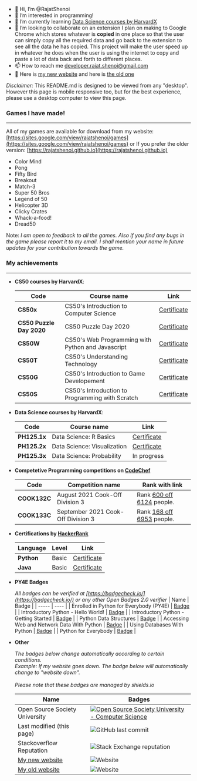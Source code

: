 - 👋 Hi, I’m @RajatShenoi
- 👀 I’m interested in programming!
- 🌱 I’m currently learning [Data Science courses by HarvardX](https://www.edx.org/professional-certificate/harvardx-data-science)
- 💞️ I’m looking to collaborate on an extension I plan on making to Google Chrome which stores whatever is **copied** in one place so that the user can simply copy all the required data and go back to the extension to see all the data he has copied. This project will make the user speed up in whatever he does when the user is using the internet to copy and paste a lot of data back and forth to different places.
- 📫 How to reach me [developer.rajat.shenoi@gmail.com](mailto:developer.rajat.shenoi@gmail.com)
- 👀 Here is [my new website](https://sites.google.com/view/rajatshenoi) and here is [the old one](https://rajatshenoi.github.io)

<!---
RajatShenoi/RajatShenoi is a ✨ special ✨ repository because its `README.md` (this file) appears on your GitHub profile.
You can click the Preview link to take a look at your changes.
--->

*Disclaimer:* This README.md is designed to be viewed from any "desktop". However this page is mobile responsive too, but for the best experience, please use a desktop computer to view this page.

### Games I have made!
---
All of my games are available for download from my website: [https://sites.google.com/view/rajatshenoi/games](https://sites.google.com/view/rajatshenoi/games)
or
If you prefer the older version: [https://rajatshenoi.github.io](https://rajatshenoi.github.io)
- Color Mind
- Pong
- Fifty Bird
- Breakout
- Match-3
- Super 50 Bros
- Legend of 50
- Helicopter 3D
- Clicky Crates
- Whack-a-food!
- Dread50

Note: *I am open to feedback to all the games. Also if you find any bugs in the game please report it to my email. I shall mention your name in future updates for your contribution towards the game.*

### My achievements
---
- **CS50 courses by HarvardX**:

  | Code | Course name | Link |
  | ------ | ---- | ---- |
  | **CS50x** | CS50's Introduction to Computer Science | [Certificate](https://certificates.cs50.io/e6cfcc64-1a3b-4bc5-b918-b6fded0be13a.png?size=letter) |
  | **CS50 Puzzle Day 2020** | CS50 Puzzle Day 2020 | [Certificate](https://certificates.cs50.io/b72e1ba7-08e1-4740-9292-d0ba7c8097cb.png?size=letter) |
  | **CS50W** | CS50's Web Programming with Python and Javascript | [Certificate](https://certificates.cs50.io/3f303a51-c9ad-4765-a603-604e3c24e468.png?size=letter) |
  | **CS50T** | CS50's Understanding Technology | [Certificate](https://certificates.cs50.io/954d89b2-8ef1-435b-9dbd-80701df8b78e.png?size=letter) |
  | **CS50G** | CS50's Introduction to Game Developement | [Certificate](https://certificates.cs50.io/2dbce5b1-0652-449b-9993-37141c2bca0b.png?size=letter) |
  | **CS50S** | CS50's Introduction to Programming with Scratch | [Certificate](https://certificates.cs50.io/8d1d7b0b-7f3c-459e-a3ae-9b4c2a13c419.png?size=letter) |
  
- **Data Science courses by HarvardX**:

  | Code | Course name | Link |
  | ---- | ----------- | ---- |
  | **PH125.1x** | Data Science: R Basics | [Certificate](https://www.datacamp.com/statement-of-accomplishment/course/adf6ef624b1503042b88d916226b0d6f192f876a?raw=1) |
  | **PH125.2x** | Data Science: Visualization | [Certificate](https://www.datacamp.com/statement-of-accomplishment/course/a10b0d3784bbe813d65caa09d371cf6555108845?raw=1) |
  | **PH125.3x** | Data Science: Probability | In progress |
  
- **Competetive Programming competitions on [CodeChef](https://www.codechef.com)**

  | Code | Competition name | Rank with link |
  | ---- | ---------------- | -------------- |
  | **COOK132C** | August 2021 Cook-Off Division 3 | Rank [600 off 6124](https://www.codechef.com/rankings/COOK132C?order=asc&page=24&sortBy=rank) people. |
  | **COOK133C** | September 2021 Cook-Off Division 3 | Rank [168 off 6953](https://www.codechef.com/rankings/COOK133C?order=asc&page=7&sortBy=rank) people. |
  
- **Certifications by [HackerRank](https://www.hackerrank.com)**

  | Language | Level | Link |
  | -------- | ----- | ---- |
  | **Python** | Basic | [Certificate](https://www.hackerrank.com/certificates/0017f966b9cf) |
  | **Java** | Basic | [Certificate](https://www.hackerrank.com/certificates/34a204d54b60) |

- **PY4E Badges**
  
  *All badges can be verified at [https://badgecheck.io/](https://badgecheck.io/) or any other Open Badges 2.0 verifier*
  | Name | Badge |
  | ----- | ---- |
  | Enrolled in Python for Everybody (PY4E) | [Badge](https://www.py4e.com/tsugi/badges/images/4767445152644d766247457a6f354730495a50496b534a79413335546d46616f50784f46337074317865445759413d3d.png) |
  | Introductory Python - Hello World! | [Badge](https://www.py4e.com/tsugi/badges/images/47774461634e4d76624746506162556f73564459343876347466377a744f4d62522f5643573047306841513d.png) |
  | Introductory Python - Getting Started | [Badge](https://www.py4e.com/tsugi/badges/images/6c67496f6f646474626d48546b536b63316f567275703150516d4a4461344676334b55656556364875413d3d.png) |
  | Python Data Structures | [Badge](https://www.py4e.com/tsugi/badges/images/5a674b5836337a5862324754434c5756542f334d6f786669306a3259556e517733697a7338794f3148513d3d.png) |
  | Accessing Web and Network Data With Python | [Badge](https://www.py4e.com/tsugi/badges/images/73674772796f4a6164574779677159784d485a623449613961716d42325168504645594d31565a783962737470513d3d.png) |
  | Using Databases With Python | [Badge](https://www.py4e.com/tsugi/badges/images/6f51496f6a47564d646d485779386b346947517a64474a4c557a796b6b3838794d57796f3033355263464a504e59383d.png) |
  | Python for Everybody | [Badge](https://www.py4e.com/tsugi/badges/images/6f514a516932564d646d48626e75644f31736a3674364a4f4a4f4e6933454c314b46716247513d3d.png) |


- **Other**
  
  *The badges below change automatically according to certain conditions. <br> Example: If my website goes down. The badge below will automatically change to "website down". <br><br> Please note that these badges are managed by shields.io*
  
  | Name | Badges |
  | ---- | ------ |
  | Open Source Society University | [![Open Source Society University - Computer Science](https://img.shields.io/badge/OSSU-computer--science-blue.svg)](https://github.com/ossu/computer-science) |
  | Last modified (this page) | ![GitHub last commit](https://img.shields.io/github/last-commit/RajatShenoi/RajatShenoi?label=last%20modified)|
  | Stackoverflow Reputation | ![Stack Exchange reputation](https://img.shields.io/stackexchange/stackoverflow/r/14911206?label=reputation)|
  | [My new website](https://sites.google.com/view/rajatshenoi) | ![Website](https://img.shields.io/website?down_message=Will%20be%20active%20soon%20%3A%28&up_message=It%27s%20working%20fine%21&url=https%3A%2F%2Fsites.google.com%2Fview%2Frajatshenoi)|
  | [My old website](https://rajatshenoi.github.io/) | ![Website](https://img.shields.io/website?down_message=Will%20be%20active%20soon%20%3A%28&up_message=It%27s%20working%20fine%21&url=https%3A%2F%2Frajatshenoi.github.io%2F) |
